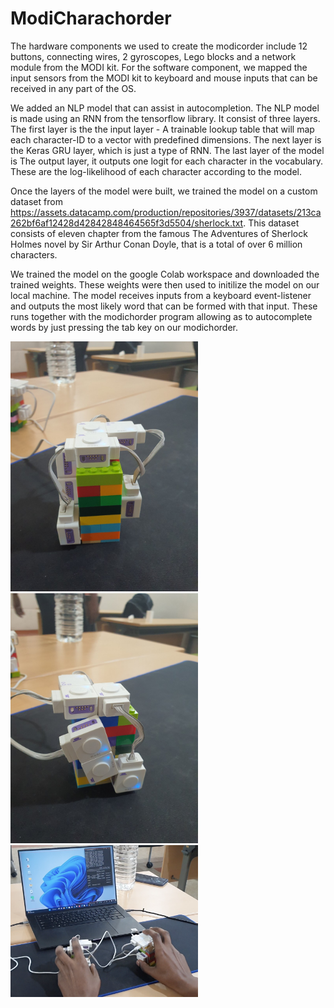 # ModiCharachorder

The hardware components we used to create the modicorder include 12 buttons, connecting wires, 2 gyroscopes, Lego blocks and a network module from the MODI kit. For the software component, we mapped the input sensors from the MODI kit to keyboard and mouse inputs that can be received in any part of the OS.

We added an NLP model that can assist in autocompletion. The NLP model is made using an RNN from the tensorflow library. It consist of three layers. The first layer is the the input layer - A trainable lookup table that will map each character-ID to a vector with predefined dimensions. The next layer is the Keras GRU layer, which is just a type of RNN. The last layer of the model is The output layer, it outputs one logit for each character in the vocabulary. These are the log-likelihood of each character according to the model. 

Once the layers of the model were built, we trained the model on a custom dataset from https://assets.datacamp.com/production/repositories/3937/datasets/213ca262bf6af12428d42842848464565f3d5504/sherlock.txt. This dataset consists of eleven chapter from the famous The Adventures of Sherlock Holmes novel by Sir Arthur Conan Doyle, that is a total of over 6 million characters. 

We trained the model on the google Colab workspace and downloaded the trained weights. These weights were then used to initilize the model on our local machine. The model receives inputs from a keyboard event-listener and outputs the most likely word that can be formed with that input. These runs together with the modichorder program allowing as to autocomplete words by just pressing the tab key on our modichorder.

<img src="ModiChorder.jpeg" alt="Modi" width="300"/> <img src="ModiChorder2.jpeg" alt="Modi" width="300"/> <img src="Use.png" alt="Modi" width="300"/>


